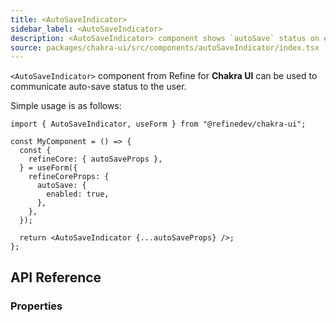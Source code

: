 ```yaml
---
title: <AutoSaveIndicator>
sidebar_label: <AutoSaveIndicator>
description: <AutoSaveIndicator> component shows `autoSave` status on edit actions.
source: packages/chakra-ui/src/components/autoSaveIndicator/index.tsx
---
```


`<AutoSaveIndicator>` component from Refine for **Chakra UI** can be used to communicate auto-save status to the user.

Simple usage is as follows:

```tsx
import { AutoSaveIndicator, useForm } from "@refinedev/chakra-ui";

const MyComponent = () => {
  const {
    refineCore: { autoSaveProps },
  } = useForm({
    refineCoreProps: {
      autoSave: {
        enabled: true,
      },
    },
  });

  return <AutoSaveIndicator {...autoSaveProps} />;
};
```

## API Reference

### Properties

<PropsTable module="@refinedev/chakra-ui/AutoSaveIndicator" />
